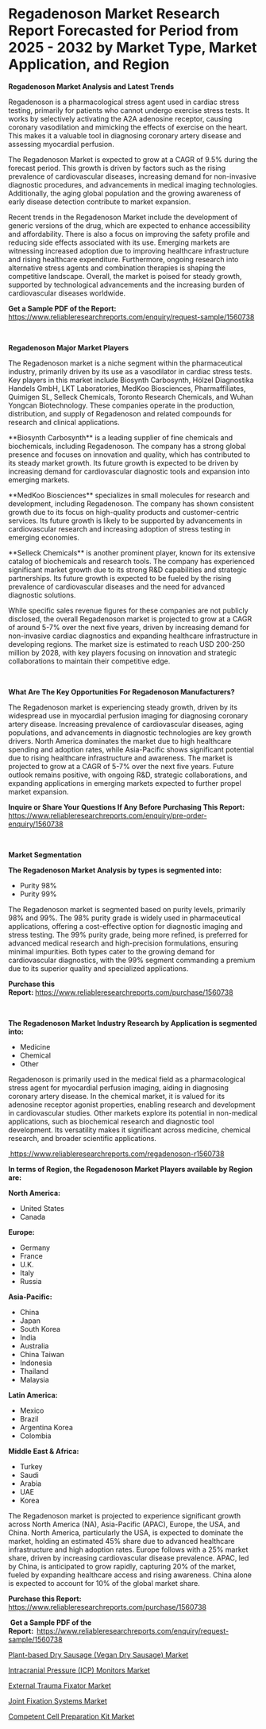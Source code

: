 <p><h1>Regadenoson Market Research Report Forecasted for Period from 2025 -  2032 by Market Type, Market Application, and Region</h1></p><p><strong>Regadenoson Market Analysis and Latest Trends</strong></p>
<p><p>Regadenoson is a pharmacological stress agent used in cardiac stress testing, primarily for patients who cannot undergo exercise stress tests. It works by selectively activating the A2A adenosine receptor, causing coronary vasodilation and mimicking the effects of exercise on the heart. This makes it a valuable tool in diagnosing coronary artery disease and assessing myocardial perfusion.</p><p>The Regadenoson Market is expected to grow at a CAGR of 9.5% during the forecast period. This growth is driven by factors such as the rising prevalence of cardiovascular diseases, increasing demand for non-invasive diagnostic procedures, and advancements in medical imaging technologies. Additionally, the aging global population and the growing awareness of early disease detection contribute to market expansion.</p><p>Recent trends in the Regadenoson Market include the development of generic versions of the drug, which are expected to enhance accessibility and affordability. There is also a focus on improving the safety profile and reducing side effects associated with its use. Emerging markets are witnessing increased adoption due to improving healthcare infrastructure and rising healthcare expenditure. Furthermore, ongoing research into alternative stress agents and combination therapies is shaping the competitive landscape. Overall, the market is poised for steady growth, supported by technological advancements and the increasing burden of cardiovascular diseases worldwide.</p></p>
<p><strong>Get a Sample PDF of the Report:&nbsp;</strong> <a href="https://www.reliableresearchreports.com/enquiry/request-sample/1560738?utm_campaign=2198&utm_medium=2&utm_source=Github&utm_content=ia&utm_term=25012025&utm_id=regadenoson">https://www.reliableresearchreports.com/enquiry/request-sample/1560738</a></p>
<p>&nbsp;</p>
<p><strong>Regadenoson Major Market Players</strong></p>
<p><p>The Regadenoson market is a niche segment within the pharmaceutical industry, primarily driven by its use as a vasodilator in cardiac stress tests. Key players in this market include Biosynth Carbosynth, Hölzel Diagnostika Handels GmbH, LKT Laboratories, MedKoo Biosciences, Pharmaffiliates, Quimigen SL, Selleck Chemicals, Toronto Research Chemicals, and Wuhan Yongcan Biotechnology. These companies operate in the production, distribution, and supply of Regadenoson and related compounds for research and clinical applications.</p><p>**Biosynth Carbosynth** is a leading supplier of fine chemicals and biochemicals, including Regadenoson. The company has a strong global presence and focuses on innovation and quality, which has contributed to its steady market growth. Its future growth is expected to be driven by increasing demand for cardiovascular diagnostic tools and expansion into emerging markets.</p><p>**MedKoo Biosciences** specializes in small molecules for research and development, including Regadenoson. The company has shown consistent growth due to its focus on high-quality products and customer-centric services. Its future growth is likely to be supported by advancements in cardiovascular research and increasing adoption of stress testing in emerging economies.</p><p>**Selleck Chemicals** is another prominent player, known for its extensive catalog of biochemicals and research tools. The company has experienced significant market growth due to its strong R&D capabilities and strategic partnerships. Its future growth is expected to be fueled by the rising prevalence of cardiovascular diseases and the need for advanced diagnostic solutions.</p><p>While specific sales revenue figures for these companies are not publicly disclosed, the overall Regadenoson market is projected to grow at a CAGR of around 5-7% over the next five years, driven by increasing demand for non-invasive cardiac diagnostics and expanding healthcare infrastructure in developing regions. The market size is estimated to reach USD 200-250 million by 2028, with key players focusing on innovation and strategic collaborations to maintain their competitive edge.</p></p>
<p>&nbsp;</p>
<p><strong>What Are The Key Opportunities For Regadenoson Manufacturers?</strong></p>
<p><p>The Regadenoson market is experiencing steady growth, driven by its widespread use in myocardial perfusion imaging for diagnosing coronary artery disease. Increasing prevalence of cardiovascular diseases, aging populations, and advancements in diagnostic technologies are key growth drivers. North America dominates the market due to high healthcare spending and adoption rates, while Asia-Pacific shows significant potential due to rising healthcare infrastructure and awareness. The market is projected to grow at a CAGR of 5-7% over the next five years. Future outlook remains positive, with ongoing R&D, strategic collaborations, and expanding applications in emerging markets expected to further propel market expansion.</p></p>
<p><strong>Inquire or Share Your Questions If Any Before Purchasing This Report:</strong> <a href="https://www.reliableresearchreports.com/enquiry/pre-order-enquiry/1560738?utm_campaign=2198&utm_medium=2&utm_source=Github&utm_content=ia&utm_term=25012025&utm_id=regadenoson">https://www.reliableresearchreports.com/enquiry/pre-order-enquiry/1560738</a></p>
<p>&nbsp;</p>
<p><strong>Market Segmentation</strong></p>
<p><strong>The Regadenoson Market Analysis by types is segmented into:</strong></p>
<p><ul><li>Purity 98%</li><li>Purity 99%</li></ul></p>
<p><p>The Regadenoson market is segmented based on purity levels, primarily 98% and 99%. The 98% purity grade is widely used in pharmaceutical applications, offering a cost-effective option for diagnostic imaging and stress testing. The 99% purity grade, being more refined, is preferred for advanced medical research and high-precision formulations, ensuring minimal impurities. Both types cater to the growing demand for cardiovascular diagnostics, with the 99% segment commanding a premium due to its superior quality and specialized applications.</p></p>
<p><strong>Purchase this Report:&nbsp;</strong><a href="https://www.reliableresearchreports.com/purchase/1560738?utm_campaign=2198&utm_medium=2&utm_source=Github&utm_content=ia&utm_term=25012025&utm_id=regadenoson">https://www.reliableresearchreports.com/purchase/1560738</a></p>
<p>&nbsp;</p>
<p><strong>The Regadenoson Market Industry Research by Application is segmented into:</strong></p>
<p><ul><li>Medicine</li><li>Chemical</li><li>Other</li></ul></p>
<p><p>Regadenoson is primarily used in the medical field as a pharmacological stress agent for myocardial perfusion imaging, aiding in diagnosing coronary artery disease. In the chemical market, it is valued for its adenosine receptor agonist properties, enabling research and development in cardiovascular studies. Other markets explore its potential in non-medical applications, such as biochemical research and diagnostic tool development. Its versatility makes it significant across medicine, chemical research, and broader scientific applications.</p></p>
<p><a href="https://www.reliableresearchreports.com/regadenoson-r1560738?utm_campaign=2198&utm_medium=2&utm_source=Github&utm_content=ia&utm_term=25012025&utm_id=regadenoson">&nbsp;https://www.reliableresearchreports.com/regadenoson-r1560738</a></p>
<p><strong>In terms of Region, the Regadenoson Market Players available by Region are:</strong></p>
<p>
    <p> <strong> North America: </strong>
        <ul>
            <li>United States</li>
            <li>Canada</li>
        </ul>
        </p> 
    <p> <strong> Europe: </strong>
        <ul>
            <li>Germany</li>
            <li>France</li>
            <li>U.K.</li>
            <li>Italy</li>
            <li>Russia</li>
        </ul>
        </p> 
    <p> <strong> Asia-Pacific: </strong>
        <ul>
            <li>China</li>
            <li>Japan</li>
            <li>South Korea</li>
            <li>India</li>
            <li>Australia</li>
            <li>China Taiwan</li>
            <li>Indonesia</li>
            <li>Thailand</li>
            <li>Malaysia</li>
        </ul>
        </p> 
    <p> <strong> Latin America: </strong>
        <ul>
            <li>Mexico</li>
            <li>Brazil</li>
            <li>Argentina Korea</li>
            <li>Colombia</li>
        </ul>
        </p> 
    <p> <strong> Middle East & Africa: </strong>
        <ul>
            <li>Turkey</li>
            <li>Saudi</li>
            <li>Arabia</li>
            <li>UAE</li>
            <li>Korea</li>
        </ul>
    </p>
    </p>
<p><p>The Regadenoson market is projected to experience significant growth across North America (NA), Asia-Pacific (APAC), Europe, the USA, and China. North America, particularly the USA, is expected to dominate the market, holding an estimated 45% share due to advanced healthcare infrastructure and high adoption rates. Europe follows with a 25% market share, driven by increasing cardiovascular disease prevalence. APAC, led by China, is anticipated to grow rapidly, capturing 20% of the market, fueled by expanding healthcare access and rising awareness. China alone is expected to account for 10% of the global market share.</p></p>
<p><strong>Purchase this Report: </strong><a href="https://www.reliableresearchreports.com/purchase/1560738?utm_campaign=2198&utm_medium=2&utm_source=Github&utm_content=ia&utm_term=25012025&utm_id=regadenoson">https://www.reliableresearchreports.com/purchase/1560738</a></p>
<p>&nbsp;<strong>Get a Sample PDF of the Report:&nbsp;&nbsp;</strong><a href="https://www.reliableresearchreports.com/enquiry/request-sample/1560738?utm_campaign=2198&utm_medium=2&utm_source=Github&utm_content=ia&utm_term=25012025&utm_id=regadenoson">https://www.reliableresearchreports.com/enquiry/request-sample/1560738</a></p>
<p><strong></strong></p>
<p><p><a href="https://www.linkedin.com/pulse/plant-based-dry-sausage-vegan-market-size-global-industry-analysis-qsqzf?utm_campaign=2198&utm_medium=2&utm_source=Github&utm_content=ia&utm_term=25012025&utm_id=regadenoson">Plant-based Dry Sausage (Vegan Dry Sausage) Market</a></p><p><a href="https://www.linkedin.com/pulse/intracranial-pressure-icp-monitors-market-size-forecast-fcoff?utm_campaign=2198&utm_medium=2&utm_source=Github&utm_content=ia&utm_term=25012025&utm_id=regadenoson">Intracranial Pressure (ICP) Monitors Market</a></p><p><a href="https://www.linkedin.com/pulse/study-onthe-value-market-segmentation-share-analysis-external-asy6c?utm_campaign=2198&utm_medium=2&utm_source=Github&utm_content=ia&utm_term=25012025&utm_id=regadenoson">External Trauma Fixator Market</a></p><p><a href="https://www.linkedin.com/pulse/global-joint-fixation-systems-market-report-2025-2032-size-share-9iybc?utm_campaign=2198&utm_medium=2&utm_source=Github&utm_content=ia&utm_term=25012025&utm_id=regadenoson">Joint Fixation Systems Market</a></p><p><a href="https://www.linkedin.com/pulse/future-trends-competent-cell-preparation-kit-market-2025-2032-a8ylf?utm_campaign=2198&utm_medium=2&utm_source=Github&utm_content=ia&utm_term=25012025&utm_id=regadenoson">Competent Cell Preparation Kit Market</a></p></p>